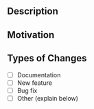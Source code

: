 ## Description
<!-- What does this PR do? What changes have you made? -->

## Motivation
<!-- Why did you write this PR? Why this approach? -->

## Types of Changes
- [ ] Documentation
- [ ] New feature
- [ ] Bug fix
- [ ] Other (explain below)
